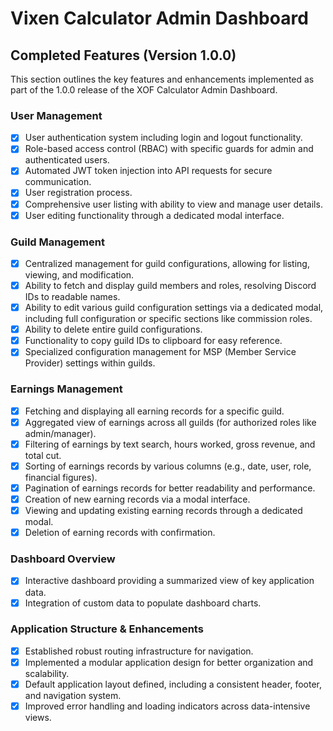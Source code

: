# Vixen Calculator Admin Dashboard

## Completed Features (Version 1.0.0)

This section outlines the key features and enhancements implemented as part of the 1.0.0 release of the XOF Calculator Admin Dashboard.

### User Management

*   [x] User authentication system including login and logout functionality.
*   [x] Role-based access control (RBAC) with specific guards for admin and authenticated users.
*   [x] Automated JWT token injection into API requests for secure communication.
*   [x] User registration process.
*   [x] Comprehensive user listing with ability to view and manage user details.
*   [x] User editing functionality through a dedicated modal interface.

### Guild Management

*   [x] Centralized management for guild configurations, allowing for listing, viewing, and modification.
*   [x] Ability to fetch and display guild members and roles, resolving Discord IDs to readable names.
*   [x] Ability to edit various guild configuration settings via a dedicated modal, including full configuration or specific sections like commission roles.
*   [x] Ability to delete entire guild configurations.
*   [x] Functionality to copy guild IDs to clipboard for easy reference.
*   [x] Specialized configuration management for MSP (Member Service Provider) settings within guilds.

### Earnings Management

*   [x] Fetching and displaying all earning records for a specific guild.
*   [x] Aggregated view of earnings across all guilds (for authorized roles like admin/manager).
*   [x] Filtering of earnings by text search, hours worked, gross revenue, and total cut.
*   [x] Sorting of earnings records by various columns (e.g., date, user, role, financial figures).
*   [x] Pagination of earnings records for better readability and performance.
*   [x] Creation of new earning records via a modal interface.
*   [x] Viewing and updating existing earning records through a dedicated modal.
*   [x] Deletion of earning records with confirmation.

### Dashboard Overview

*   [x] Interactive dashboard providing a summarized view of key application data.
*   [x] Integration of custom data to populate dashboard charts.

### Application Structure & Enhancements

*   [x] Established robust routing infrastructure for navigation.
*   [x] Implemented a modular application design for better organization and scalability.
*   [x] Default application layout defined, including a consistent header, footer, and navigation system.
*   [x] Improved error handling and loading indicators across data-intensive views.
